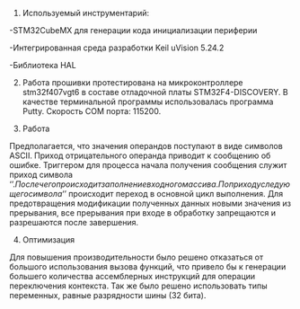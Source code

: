 1. Используемый инструментарий:

-STM32CubeMX для генерации кода инициализации периферии

-Интегрированная среда разработки Keil uVision 5.24.2

-Библиотека HAL


2. Работа прошивки протестирована на микроконтроллере stm32f407vgt6 в составе отладочной платы STM32F4-DISCOVERY. В качестве терминальной программы использовалась программа Putty. Скорость COM порта: 115200.


3. Работа

Предполагается, что значения операндов поступают в виде символов ASCII. Приход отрицательного операнда приводит к сообщению об ошибке. Триггером для процесса начала получения сообщения служит приход символа ‘$’. После чего происходит заполнение входного массива. По приходу следующего символа ‘$’ происходит переход в основной цикл выполнения. Для предотвращения модификации полученных данных новыми значения из прерывания, все прерывания при входе в обработку запрещаются и разрешаются после завершения.   

4. Оптимизация

Для повышения производительности было решено отказаться от большого использования   вызова функций, что привело бы к генерации большего количества ассемблерных инструкций для операции переключения контекста. Так же было решено использовать  типы переменных, равные разрядности шины (32 бита).
